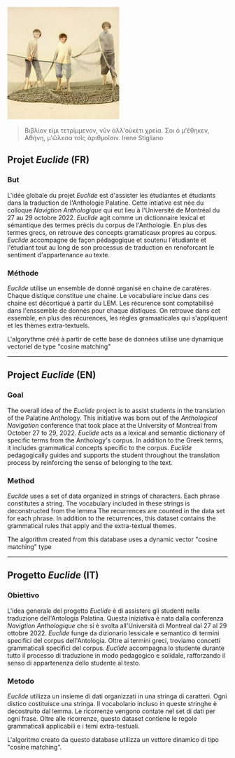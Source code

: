 ![](imageAP.jpeg )  

> Βιβλίον εἰμι τετρίμμενον, νῦν ἀλλ'οὐκέτι χρεία. Σοι ὁ μ'ἔθηκεν, Αθήνη, μ'ὤλεσα τοῖς ἀριθμοῖσιν. 
    Irene Stigliano 

## Projet *Euclide* (FR)

### But

L'idée globale du projet *Euclide* est d'assister les étudiantes et étudiants dans la traduction de l'Anthologie Palatine. Cette intiative est née du colloque *Navigtion Anthologique* qui eut lieu à l'Université de Montréal du 27 au 29 octobre 2022. *Euclide* agit comme un dictionnaire lexical et sémantique des termes précis du corpus de l'Anthologie. En plus des termes grecs, on retrouve des concepts gramaticaux propres au corpus. *Euclide* accompagne de façon pédagogique et soutenu l'étudiante et l'étudiant tout au long de son processus de traduction en renoforcant le sentiment d'appartenance au texte. 

### Méthode

*Euclide* utilise un ensemble de donné organisé en chaine de caratères. Chaque distique constitue une chaine. Le vocabuliare inclue dans ces chaine est décortiqué à partir du LEM. Les récurence sont comptabilisé dans l'enssemble de donnés pour chaque distiques. On retrouve dans cet essemble, en plus des récurences, les règles gramaaticales qui s'appliquent et les thèmes extra-textuels.

L'algorythme créé à partir de cette base de données utilise une dynamique vectoriel de type "cosine matching" 
___

## Project *Euclide* (EN)

### Goal

The overall idea of the *Euclide* project is to assist students in the translation of the Palatine Anthology. This initiative was born out of the *Anthological Navigation* conference that took place at the University of Montreal from October 27 to 29, 2022. *Euclide* acts as a lexical and semantic dictionary of specific terms from the Anthology's corpus. In addition to the Greek terms, it includes grammatical concepts specific to the corpus. *Euclide* pedagogically guides and supports the student throughout the translation process by reinforcing the sense of belonging to the text. 

### Method

*Euclide* uses a set of data organized in strings of characters. Each phrase constitutes a string. The vocabulary included in these strings is deconstructed from the lemma The recurrences are counted in the data set for each phrase. In addition to the recurrences, this dataset contains the grammatical rules that apply and the extra-textual themes.

The algorithm created from this database uses a dynamic vector "cosine matching" type
___

## Progetto *Euclide* (IT)

### Obiettivo

L'idea generale del progetto *Euclide* è di assistere gli studenti nella traduzione dell'Antologia Palatina. Questa iniziativa è nata dalla conferenza *Navigtion Anthologique* che si è svolta all'Università di Montreal dal 27 al 29 ottobre 2022. *Euclide* funge da dizionario lessicale e semantico di termini specifici del corpus dell'Antologia. Oltre ai termini greci, troviamo concetti grammaticali specifici del corpus. *Euclide* accompagna lo studente durante tutto il processo di traduzione in modo pedagogico e solidale, rafforzando il senso di appartenenza dello studente al testo. 

### Metodo

*Euclide* utilizza un insieme di dati organizzati in una stringa di caratteri. Ogni distico costituisce una stringa. Il vocabolario incluso in queste stringhe è decostruito dal lemma. Le ricorrenze vengono contate nel set di dati per ogni frase. Oltre alle ricorrenze, questo dataset contiene le regole grammaticali applicabili e i temi extra-testuali.

L'algoritmo creato da questo database utilizza un vettore dinamico di tipo "cosine matching".